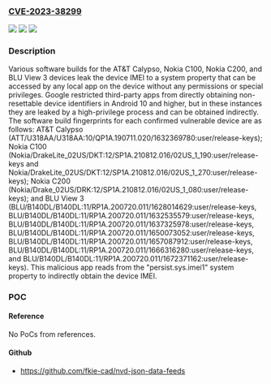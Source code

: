 ### [CVE-2023-38299](https://cve.mitre.org/cgi-bin/cvename.cgi?name=CVE-2023-38299)
![](https://img.shields.io/static/v1?label=Product&message=n%2Fa&color=blue)
![](https://img.shields.io/static/v1?label=Version&message=n%2Fa%20&color=brightgreen)
![](https://img.shields.io/static/v1?label=Vulnerability&message=n%2Fa&color=brightgreen)

### Description

Various software builds for the AT&T Calypso, Nokia C100, Nokia C200, and BLU View 3 devices leak the device IMEI to a system property that can be accessed by any local app on the device without any permissions or special privileges. Google restricted third-party apps from directly obtaining non-resettable device identifiers in Android 10 and higher, but in these instances they are leaked by a high-privilege process and can be obtained indirectly. The software build fingerprints for each confirmed vulnerable device are as follows: AT&T Calypso (ATT/U318AA/U318AA:10/QP1A.190711.020/1632369780:user/release-keys); Nokia C100 (Nokia/DrakeLite_02US/DKT:12/SP1A.210812.016/02US_1_190:user/release-keys and Nokia/DrakeLite_02US/DKT:12/SP1A.210812.016/02US_1_270:user/release-keys); Nokia C200 (Nokia/Drake_02US/DRK:12/SP1A.210812.016/02US_1_080:user/release-keys); and BLU View 3 (BLU/B140DL/B140DL:11/RP1A.200720.011/1628014629:user/release-keys, BLU/B140DL/B140DL:11/RP1A.200720.011/1632535579:user/release-keys, BLU/B140DL/B140DL:11/RP1A.200720.011/1637325978:user/release-keys, BLU/B140DL/B140DL:11/RP1A.200720.011/1650073052:user/release-keys, BLU/B140DL/B140DL:11/RP1A.200720.011/1657087912:user/release-keys, BLU/B140DL/B140DL:11/RP1A.200720.011/1666316280:user/release-keys, and BLU/B140DL/B140DL:11/RP1A.200720.011/1672371162:user/release-keys). This malicious app reads from the "persist.sys.imei1" system property to indirectly obtain the device IMEI.

### POC

#### Reference
No PoCs from references.

#### Github
- https://github.com/fkie-cad/nvd-json-data-feeds

